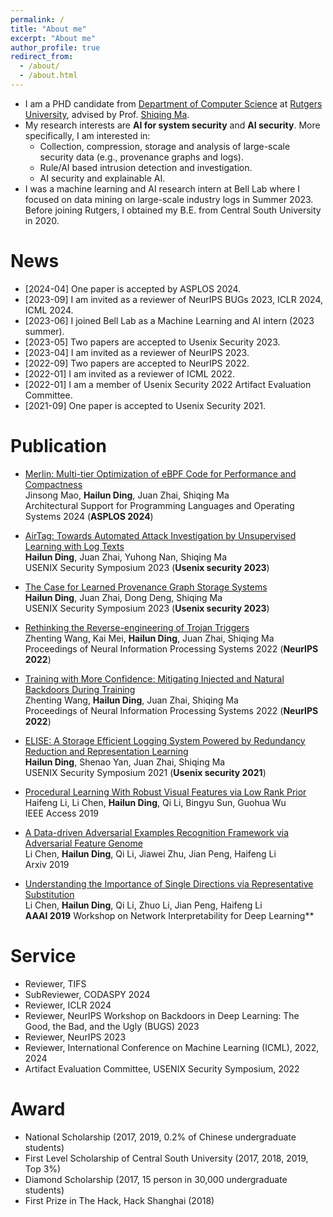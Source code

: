 ```yaml
---
permalink: /
title: "About me"
excerpt: "About me"
author_profile: true
redirect_from: 
  - /about/
  - /about.html
---
```


* I am a PHD candidate from [Department of Computer Science](https://www.cs.rutgers.edu/) at [Rutgers University](https://www.rutgers.edu/), advised by Prof. [Shiqing Ma](https://people.cs.umass.edu/~shiqingma/). 
* My research interests are <b>AI for system security</b> and <b>AI security</b>. More specifically, I am interested in:
    * Collection, compression, storage and analysis of large-scale security data (e.g., provenance graphs and logs).
    * Rule/AI based intrusion detection and investigation.
    * AI security and explainable AI. 
* I was a machine learning and AI research intern at Bell Lab where I focused on data mining on large-scale industry logs in Summer 2023. Before joining Rutgers, I obtained my B.E. from Central South University in 2020.

News
======
* [2024-04] One paper is accepted by ASPLOS 2024.
* [2023-09] I am invited as a reviewer of NeurIPS BUGs 2023, ICLR 2024, ICML 2024.
* [2023-06] I joined Bell Lab as a Machine Learning and AI intern (2023 summer).
* [2023-05] Two papers are accepted to Usenix Security 2023.
* [2023-04] I am invited as a reviewer of NeurIPS 2023.
* [2022-09] Two papers are accepted to NeurIPS 2022.
* [2022-01] I am invited as a reviewer of ICML 2022.
* [2022-01] I am a member of Usenix Security 2022 Artifact Evaluation Committee.
* [2021-09] One paper is accepted to Usenix Security 2021.


Publication
======

* [Merlin: Multi-tier Optimization of eBPF Code for Performance and Compactness]()  
Jinsong Mao, **Hailun Ding**, Juan Zhai, Shiqing Ma  
Architectural Support for Programming Languages and Operating Systems 2024 (**ASPLOS 2024**)

* [AirTag: Towards Automated Attack Investigation by Unsupervised Learning with Log Texts]()  
**Hailun Ding**, Juan Zhai, Yuhong Nan, Shiqing Ma  
USENIX Security Symposium 2023 (**Usenix security 2023**)

* [The Case for Learned Provenance Graph Storage Systems](https://www.usenix.org/conference/usenixsecurity23/presentation/dinghailun)  
**Hailun Ding**, Juan Zhai, Dong Deng, Shiqing Ma  
USENIX Security Symposium 2023 (**Usenix security 2023**)

* [Rethinking the Reverse-engineering of Trojan Triggers]()  
Zhenting Wang, Kai Mei, **Hailun Ding**, Juan Zhai, Shiqing Ma  
Proceedings of Neural Information Processing Systems 2022 (**NeurIPS 2022**)

* [Training with More Confidence: Mitigating Injected and Natural Backdoors During Training]()  
Zhenting Wang, **Hailun Ding**, Juan Zhai, Shiqing Ma  
Proceedings of Neural Information Processing Systems 2022 (**NeurIPS 2022**)

* [ELISE: A Storage Efficient Logging System Powered by Redundancy Reduction and Representation Learning](https://www.usenix.org/conference/usenixsecurity21/presentation/ding)  
**Hailun Ding**, Shenao Yan, Juan Zhai, Shiqing Ma  
USENIX Security Symposium 2021 (**Usenix security 2021**)

* [Procedural Learning With Robust Visual Features via Low Rank Prior](https://ieeexplore.ieee.org/document/8624510)  
Haifeng Li, Li Chen, **Hailun Ding**, Qi Li, Bingyu Sun, Guohua Wu  
IEEE Access 2019

* [A Data-driven Adversarial Examples Recognition Framework via Adversarial Feature Genome](https://arxiv.org/abs/1812.10085v2)  
Li Chen, **Hailun Ding**, Qi Li, Jiawei Zhu, Jian Peng, Haifeng Li  
Arxiv 2019

* [Understanding the Importance of Single Directions via Representative Substitution](https://arxiv.org/abs/1811.11053)  
Li Chen, **Hailun Ding**, Qi Li, Zhuo Li, Jian Peng, Haifeng Li  
**AAAI 2019** Workshop on Network Interpretability for Deep Learning**

Service
======
* Reviewer, TIFS
* SubReviewer, CODASPY 2024
* Reviewer, ICLR 2024
* Reviewer, NeurIPS Workshop on Backdoors in Deep Learning: The Good, the Bad, and the Ugly (BUGS) 2023
* Reviewer, NeurIPS 2023
* Reviewer, International Conference on Machine Learning (ICML), 2022, 2024
* Artifact Evaluation Committee, USENIX Security Symposium, 2022

Award
======
* National Scholarship (2017, 2019, 0.2% of Chinese undergraduate students) 
* First Level Scholarship of Central South University (2017, 2018, 2019, Top 3%)
* Diamond Scholarship (2017, 15 person in 30,000 undergraduate students) 
* First Prize in The Hack, Hack Shanghai (2018)
